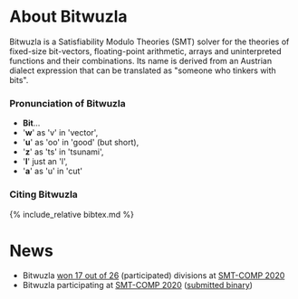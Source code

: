 # About Bitwuzla

Bitwuzla is a Satisfiability Modulo Theories (SMT) solver for the theories of
fixed-size bit-vectors, floating-point arithmetic, arrays and uninterpreted
functions and their combinations. Its name is derived from an Austrian dialect
expression that can be translated as "someone who tinkers with bits".

### Pronunciation of Bitwuzla

- **Bit**...
- '**w**' as 'v' in 'vector',
- '**u**' as 'oo' in 'good' (but short),
- '**z**' as 'ts' in 'tsunami',
- '**l**' just an 'l',
- '**a**' as 'u' in 'cut'

### Citing Bitwuzla

{% include_relative bibtex.md %}

# News

- Bitwuzla [won 17 out of 26](smt-comp.html#smtcomp2020) (participated) divisions at [SMT-COMP 2020](http://www.smt-comp.org/2020)
- Bitwuzla participating at [SMT-COMP 2020](https://smt-comp.github.io/2020) ([submitted binary](https://www.starexec.org/starexec/secure/details/solver.jsp?id=28818))


